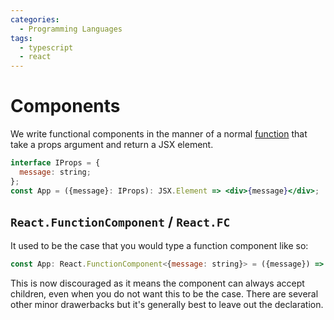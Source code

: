```yaml
---
categories:
  - Programming Languages
tags:
  - typescript
  - react
---
```


# Components

We write functional components in the manner of a normal [function](/Programming_Languages/React/React_Typescript/Functions.md) that take a props argument and return a JSX element.

```jsx
interface IProps = {
  message: string;
};
const App = ({message}: IProps): JSX.Element => <div>{message}</div>;
```

## `React.FunctionComponent` / `React.FC`

It used to be the case that you would type a function component like so:

```jsx
const App: React.FunctionComponent<{message: string}> = ({message}) => <div>{message}</div>;
```

This is now discouraged as it means the component can always accept children, even when you do not want this to be the case. There are several other minor drawerbacks but it's generally best to leave out the declaration.
